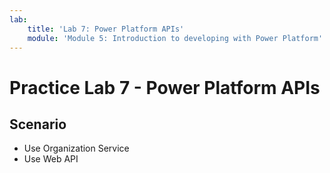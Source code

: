 ```yaml
---
lab:
    title: 'Lab 7: Power Platform APIs'
    module: 'Module 5: Introduction to developing with Power Platform'
---
```


# Practice Lab 7 - Power Platform APIs

## Scenario

- Use Organization Service
- Use Web API
